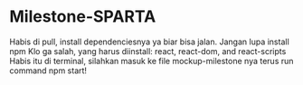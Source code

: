# Milestone-SPARTA
Habis di pull, install dependenciesnya ya biar bisa jalan. Jangan lupa install npm
Klo ga salah, yang harus diinstall: react, react-dom, and react-scripts
Habis itu di terminal, silahkan masuk ke file mockup-milestone nya terus run command npm start!
